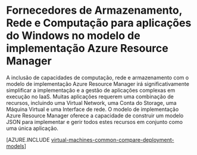 <properties
   pageTitle="Fornecedores de Armazenamento, Rede e Computação | Microsoft Azure"
   description="Descrição geral conceptual dos Fornecedores de Recursos de Armazenamento, Rede e Computação (CRP, NRP e SRP) para aplicações do Windows no modelo de implementação Azure Resource Manager"
   services="virtual-machines-windows"
   documentationCenter=""
   authors="mahthi"
   manager="timlt"
   editor=""
   tags="azure-resource-manager,azure-service-management"/>

<tags
   ms.service="virtual-machines-windows"
   ms.devlang="na"
   ms.topic="get-started-article"
   ms.tgt_pltfrm="vm-windows"
   ms.workload="infrastructure-services"
   ms.date="04/29/2015"
   ms.author="mahthi"/>

# Fornecedores de Armazenamento, Rede e Computação para aplicações do Windows no modelo de implementação Azure Resource Manager

A inclusão de capacidades de computação, rede e armazenamento com o modelo de implementação Azure Resource Manager irá significativamente simplificar a implementação e a gestão de aplicações complexas em execução no IaaS. Muitas aplicações requerem uma combinação de recursos, incluindo uma Virtual Network, uma Conta do Storage, uma Máquina Virtual e uma Interface de rede. O modelo de implementação Azure Resource Manager oferece a capacidade de construir um modelo JSON para implementar e gerir todos estes recursos em conjunto como uma única aplicação.

[AZURE.INCLUDE [virtual-machines-common-compare-deployment-models](../../includes/virtual-machines-common-compare-deployment-models.md)]



<!--HONumber=Jun16_HO2-->



